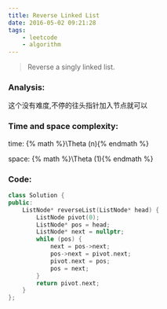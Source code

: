 ```yaml
---
title: Reverse Linked List
date: 2016-05-02 09:21:28
tags: 
    - leetcode
    - algorithm
---
```

>Reverse a singly linked list.
<!-- more -->
### Analysis:
这个没有难度,不停的往头指针加入节点就可以
### Time and space complexity:
time: {% math %}\Theta (n){% endmath %}

space: {% math %}\Theta (1){% endmath %}
### Code:
```cpp
class Solution {
public:
    ListNode* reverseList(ListNode* head) {
        ListNode pivot(0);
        ListNode* pos = head;
        ListNode* next = nullptr;
        while (pos) {
            next = pos->next;
            pos->next = pivot.next;
            pivot.next = pos;
            pos = next;
        }
        return pivot.next;
    }
};
```